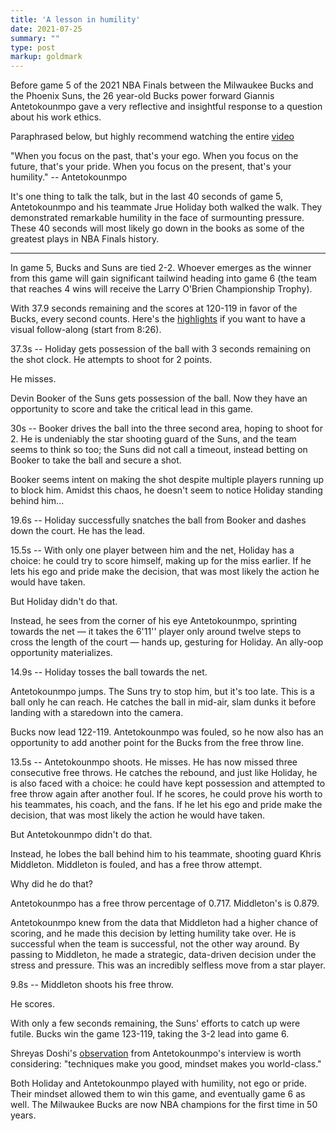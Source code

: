 ```yaml
---
title: 'A lesson in humility'
date: 2021-07-25
summary: ""
type: post
markup: goldmark
---
```


Before game 5 of the 2021 NBA Finals between the Milwaukee Bucks and the Phoenix Suns, the 26 year-old Bucks power forward Giannis Antetokounmpo gave a very reflective and insightful response to a question about his work ethics.

Paraphrased below, but highly recommend watching the entire [video](https://www.youtube.com/watch?v=-qLchg4xkOY)

"When you focus on the past, that's your ego. When you focus on the future, that's your pride. When you focus on the present, that's your humility." -- Antetokounmpo

It's one thing to talk the talk, but in the last 40 seconds of game 5, Antetokounmpo and his teammate Jrue Holiday both walked the walk. They demonstrated remarkable humility in the face of surmounting pressure. These 40 seconds will most likely go down in the books as some of the greatest plays in NBA Finals history. 

---

In game 5, Bucks and Suns are tied 2-2. Whoever emerges as the winner from this game will gain significant tailwind heading into game 6 (the team that reaches 4 wins will receive the Larry O'Brien Championship Trophy).

With 37.9 seconds remaining and the scores at 120-119 in favor of the Bucks, every second counts. Here's the [highlights](https://youtu.be/NQVD6ddpwco?t=507) if you want to have a visual follow-along (start from 8:26).

37.3s -- Holiday gets possession of the ball with 3 seconds remaining on the shot clock. He attempts to shoot for 2 points.

He misses.

Devin Booker of the Suns gets possession of the ball. Now they have an opportunity to score and take the critical lead in this game.

30s -- Booker drives the ball into the three second area, hoping to shoot for 2. He is undeniably the star shooting guard of the Suns, and the team seems to think so too; the Suns did not call a timeout, instead betting on Booker to take the ball and secure a shot.

Booker seems intent on making the shot despite multiple players running up to block him. Amidst this chaos, he doesn't seem to notice Holiday standing behind him...

19.6s -- Holiday successfully snatches the ball from Booker and dashes down the court. He has the lead.

15.5s -- With only one player between him and the net, Holiday has a choice: he could try to score himself, making up for the miss earlier. If he lets his ego and pride make the decision, that was most likely the action he would have taken.

But Holiday didn't do that.

Instead, he sees from the corner of his eye Antetokounmpo, sprinting towards the net — it takes the 6'11'' player only around twelve steps to cross the length of the court — hands up, gesturing for Holiday. An ally-oop opportunity materializes.

14.9s -- Holiday tosses the ball towards the net.

Antetokounmpo jumps. The Suns try to stop him, but it's too late. This is a ball only he can reach. He catches the ball in mid-air, slam dunks it before landing with a staredown into the camera.

Bucks now lead 122-119. Antetokounmpo was fouled, so he now also has an opportunity to add another point for the Bucks from the free throw line.

13.5s -- Antetokounmpo shoots. He misses. He has now missed three consecutive free throws. He catches the rebound, and just like Holiday, he is also faced with a choice: he could have kept possession and attempted to free throw again after another foul. If he scores, he could prove his worth to his teammates, his coach, and the fans. If he let his ego and pride make the decision, that was most likely the action he would have taken.

But Antetokounmpo didn't do that.

Instead, he lobes the ball behind him to his teammate, shooting guard Khris Middleton. Middleton is fouled, and has a free throw attempt.

Why did he do that?

Antetokounmpo has a free throw percentage of 0.717. Middleton's is 0.879.

Antetokounmpo knew from the data that Middleton had a higher chance of scoring, and he made this decision by letting humility take over. He is successful when the team is successful, not the other way around. By passing to Middleton, he made a strategic, data-driven decision under the stress and pressure. This was an incredibly selfless move from a star player.

9.8s -- Middleton shoots his free throw.

He scores.

With only a few seconds remaining, the Suns' efforts to catch up were futile. Bucks win the game 123-119, taking the 3-2 lead into game 6.

Shreyas Doshi's [observation](https://twitter.com/shreyas/status/1416473368279146497?s=20) from Antetokounmpo's interview is worth considering: "techniques make you good, mindset makes you world-class."

Both Holiday and Antetokounmpo played with humility, not ego or pride. Their mindset allowed them to win this game, and eventually game 6 as well. The Milwaukee Bucks are now NBA champions for the first time in 50 years.
